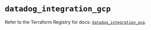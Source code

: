 # `datadog_integration_gcp`

Refer to the Terraform Registry for docs: [`datadog_integration_gcp`](https://registry.terraform.io/providers/datadog/datadog/3.50.0/docs/resources/integration_gcp).
